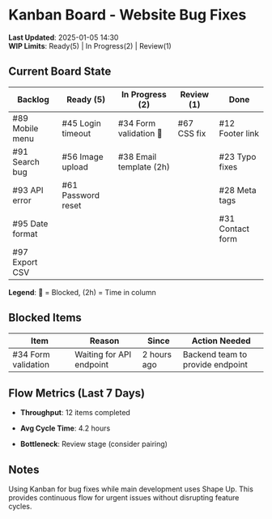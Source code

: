# Kanban Board - Website Bug Fixes

**Last Updated**: 2025-01-05 14:30\
**WIP Limits**: Ready(5) | In Progress(2) | Review(1)

## Current Board State

| **Backlog**     | **Ready (5)**      | **In Progress (2)**     | **Review (1)** | **Done**         |
| --------------- | ------------------ | ----------------------- | -------------- | ---------------- |
| #89 Mobile menu | #45 Login timeout  | #34 Form validation 🔴  | #67 CSS fix    | #12 Footer link  |
| #91 Search bug  | #56 Image upload   | #38 Email template (2h) |                | #23 Typo fixes   |
| #93 API error   | #61 Password reset |                         |                | #28 Meta tags    |
| #95 Date format |                    |                         |                | #31 Contact form |
| #97 Export CSV  |                    |                         |                |                  |

**Legend**: 🔴 = Blocked, (2h) = Time in column

## Blocked Items

| Item                | Reason                   | Since       | Action Needed                    |
| ------------------- | ------------------------ | ----------- | -------------------------------- |
| #34 Form validation | Waiting for API endpoint | 2 hours ago | Backend team to provide endpoint |

## Flow Metrics (Last 7 Days)

- **Throughput**: 12 items completed

- **Avg Cycle Time**: 4.2 hours

- **Bottleneck**: Review stage (consider pairing)

## Notes

Using Kanban for bug fixes while main development uses Shape Up. This provides
continuous flow for urgent issues without disrupting feature cycles.
